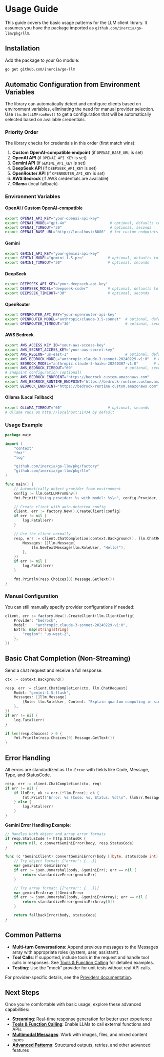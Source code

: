 # Usage Guide

This guide covers the basic usage patterns for the LLM client library. It assumes you have the package imported as `github.com/inercia/go-llm/pkg/llm`.

## Installation

Add the package to your Go module:

```bash
go get github.com/inercia/go-llm
```

## Automatic Configuration from Environment Variables

The library can automatically detect and configure clients based on environment variables, eliminating the need for manual provider selection. Use `llm.GetLLMFromEnv()` to get a configuration that will be automatically selected based on available credentials.

### Priority Order

The library checks for credentials in this order (first match wins):

1. **Custom OpenAI-compatible endpoint** (if `OPENAI_BASE_URL` is set)
2. **OpenAI API** (if `OPENAI_API_KEY` is set)
3. **Gemini API** (if `GEMINI_API_KEY` is set)
4. **DeepSeek API** (if `DEEPSEEK_API_KEY` is set)
5. **OpenRouter API** (if `OPENROUTER_API_KEY` is set)
6. **AWS Bedrock** (if AWS credentials are available)
7. **Ollama** (local fallback)

### Environment Variables

#### OpenAI / Custom OpenAI-compatible

```bash
export OPENAI_API_KEY="your-openai-api-key"
export OPENAI_MODEL="gpt-4o"                    # optional, defaults to gpt-4o-mini
export OPENAI_TIMEOUT="30"                      # optional, seconds
export OPENAI_BASE_URL="http://localhost:8080"  # for custom endpoints
```

#### Gemini

```bash
export GEMINI_API_KEY="your-gemini-api-key"
export GEMINI_MODEL="gemini-1.5-pro"           # optional, defaults to gemini-1.5-flash
export GEMINI_TIMEOUT="30"                     # optional, seconds
```

#### DeepSeek

```bash
export DEEPSEEK_API_KEY="your-deepseek-api-key"
export DEEPSEEK_MODEL="deepseek-coder"         # optional, defaults to deepseek-chat
export DEEPSEEK_TIMEOUT="30"                   # optional, seconds
```

#### OpenRouter

```bash
export OPENROUTER_API_KEY="your-openrouter-api-key"
export OPENROUTER_MODEL="anthropic/claude-3.5-sonnet"  # optional, defaults to free llama model
export OPENROUTER_TIMEOUT="30"                         # optional, seconds
```

#### AWS Bedrock

```bash
export AWS_ACCESS_KEY_ID="your-aws-access-key"
export AWS_SECRET_ACCESS_KEY="your-aws-secret-key"
export AWS_REGION="us-east-1"                          # optional, defaults to us-east-1
export AWS_BEDROCK_MODEL="anthropic.claude-3-sonnet-20240229-v1:0"  # optional
export BEDROCK_MODEL="anthropic.claude-3-haiku-20240307-v1:0"       # alternative
export AWS_BEDROCK_TIMEOUT="60"                        # optional, seconds
# Endpoint configuration (optional)
export AWS_BEDROCK_ENDPOINT="https://bedrock.custom.amazonaws.com"          # bedrock service endpoint
export AWS_BEDROCK_RUNTIME_ENDPOINT="https://bedrock-runtime.custom.amazonaws.com"  # runtime endpoint
export BEDROCK_ENDPOINT="https://bedrock-runtime.custom.amazonaws.com"      # alternative runtime endpoint
```

#### Ollama (Local Fallback)

```bash
export OLLAMA_TIMEOUT="60"                     # optional, seconds
# Ollama runs on http://localhost:11434 by default
```

### Usage Example

```go
package main

import (
    "context"
    "fmt"
    "log"

    "github.com/inercia/go-llm/pkg/factory"
    "github.com/inercia/go-llm/pkg/llm"
)

func main() {
    // Automatically detect provider from environment
    config := llm.GetLLMFromEnv()
    fmt.Printf("Using provider: %s with model: %s\n", config.Provider, config.Model)

    // Create client with auto-detected config
    client, err := factory.New().CreateClient(config)
    if err != nil {
        log.Fatal(err)
    }

    // Use the client normally
    resp, err := client.ChatCompletion(context.Background(), llm.ChatRequest{
        Messages: []llm.Message{
            llm.NewTextMessage(llm.RoleUser, "Hello!"),
        },
    })
    if err != nil {
        log.Fatal(err)
    }

    fmt.Println(resp.Choices[0].Message.GetText())
}
```

### Manual Configuration

You can still manually specify provider configurations if needed:

```go
client, err := factory.New().CreateClient(llm.ClientConfig{
    Provider: "bedrock",
    Model:    "anthropic.claude-3-sonnet-20240229-v1:0",
    Extra: map[string]string{
        "region": "us-west-2",
    },
})
```

## Basic Chat Completion (Non-Streaming)

Send a chat request and receive a full response.

```go
ctx := context.Background()

resp, err := client.ChatCompletion(ctx, llm.ChatRequest{
    Model: "gemini-1.5-flash",
    Messages: []llm.Message{
        {Role: llm.RoleUser, Content: "Explain quantum computing in simple terms."},
    },
})
if err != nil {
    log.Fatal(err)
}

if len(resp.Choices) > 0 {
    fmt.Println(resp.Choices[0].Message.GetText())
}
```

## Error Handling

All errors are standardized as `llm.Error` with fields like Code, Message, Type, and StatusCode.

```go
resp, err := client.ChatCompletion(ctx, req)
if err != nil {
    if llmErr, ok := err.(*llm.Error); ok {
        fmt.Printf("Error: %s (Code: %s, Status: %d)\n", llmErr.Message, llmErr.Code, llmErr.StatusCode)
    } else {
        log.Fatal(err)
    }
}
```

**Gemini Error Handling Example**:

```go
// Handles both object and array error formats
if resp.StatusCode != http.StatusOK {
    return nil, c.convertGeminiError(body, resp.StatusCode)
}

func (c *GeminiClient) convertGeminiError(body []byte, statusCode int) *Error {
    // Try object format: {"error": {...}}
    var geminiErr GeminiError
    if err := json.Unmarshal(body, &geminiErr); err == nil {
        return standardizeError(geminiErr)
    }

    // Try array format: [{"error": {...}}]
    var geminiErrArray []GeminiError
    if err := json.Unmarshal(body, &geminiErrArray); err == nil {
        return standardizeError(geminiErrArray[0])
    }

    return fallbackError(body, statusCode)
}
```

## Common Patterns

- **Multi-turn Conversations**: Append previous messages to the Messages array with appropriate roles (system, user, assistant).
- **Tool Calls**: If supported, include tools in the request and handle tool calls in responses. See [Tools & Function Calling](tools.md) for detailed examples.
- **Testing**: Use the "mock" provider for unit tests without real API calls.

For provider-specific details, see the [Providers documentation](README.md#providers).

## Next Steps

Once you're comfortable with basic usage, explore these advanced capabilities:

- **[Streaming](streaming.md)**: Real-time response generation for better user experience
- **[Tools & Function Calling](tools.md)**: Enable LLMs to call external functions and APIs
- **[Multimodal Messages](multimodal.md)**: Work with images, files, and mixed content types
- **[Advanced Patterns](advanced.md)**: Structured outputs, retries, and other advanced features
